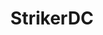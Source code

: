---
title: StrikerDC
company: Retro Fighters
variation: 'Color Edition: Black'
connection:
  - System
---
